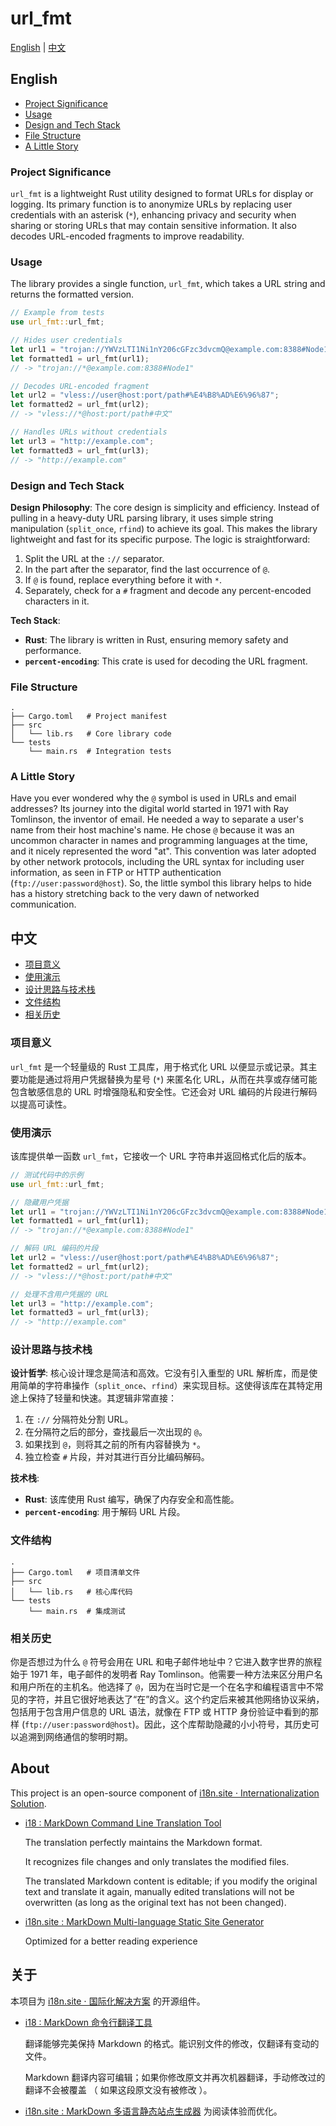 # url_fmt

[English](#english) | [中文](#chinese)

<a name="english"></a>
## English

- [Project Significance](#project-significance)
- [Usage](#usage)
- [Design and Tech Stack](#design-and-tech-stack)
- [File Structure](#file-structure)
- [A Little Story](#a-little-story)

### Project Significance

`url_fmt` is a lightweight Rust utility designed to format URLs for display or logging. Its primary function is to anonymize URLs by replacing user credentials with an asterisk (`*`), enhancing privacy and security when sharing or storing URLs that may contain sensitive information. It also decodes URL-encoded fragments to improve readability.

### Usage

The library provides a single function, `url_fmt`, which takes a URL string and returns the formatted version.

```rust
// Example from tests
use url_fmt::url_fmt;

// Hides user credentials
let url1 = "trojan://YWVzLTI1Ni1nY206cGFzc3dvcmQ@example.com:8388#Node1";
let formatted1 = url_fmt(url1);
// -> "trojan://*@example.com:8388#Node1"

// Decodes URL-encoded fragment
let url2 = "vless://user@host:port/path#%E4%B8%AD%E6%96%87";
let formatted2 = url_fmt(url2);
// -> "vless://*@host:port/path#中文"

// Handles URLs without credentials
let url3 = "http://example.com";
let formatted3 = url_fmt(url3);
// -> "http://example.com"
```

### Design and Tech Stack

**Design Philosophy**: The core design is simplicity and efficiency. Instead of pulling in a heavy-duty URL parsing library, it uses simple string manipulation (`split_once`, `rfind`) to achieve its goal. This makes the library lightweight and fast for its specific purpose. The logic is straightforward:
1.  Split the URL at the `://` separator.
2.  In the part after the separator, find the last occurrence of `@`.
3.  If `@` is found, replace everything before it with `*`.
4.  Separately, check for a `#` fragment and decode any percent-encoded characters in it.

**Tech Stack**:
- **Rust**: The library is written in Rust, ensuring memory safety and performance.
- **`percent-encoding`**: This crate is used for decoding the URL fragment.

### File Structure

```
.
├── Cargo.toml   # Project manifest
├── src
│   └── lib.rs   # Core library code
└── tests
    └── main.rs  # Integration tests
```

### A Little Story

Have you ever wondered why the `@` symbol is used in URLs and email addresses? Its journey into the digital world started in 1971 with Ray Tomlinson, the inventor of email. He needed a way to separate a user's name from their host machine's name. He chose `@` because it was an uncommon character in names and programming languages at the time, and it nicely represented the word "at". This convention was later adopted by other network protocols, including the URL syntax for including user information, as seen in FTP or HTTP authentication (`ftp://user:password@host`). So, the little symbol this library helps to hide has a history stretching back to the very dawn of networked communication.

<a name="chinese"></a>
## 中文

- [项目意义](#项目意义)
- [使用演示](#使用演示)
- [设计思路与技术栈](#设计思路与技术栈)
- [文件结构](#文件结构)
- [相关历史](#相关历史)

### 项目意义

`url_fmt` 是一个轻量级的 Rust 工具库，用于格式化 URL 以便显示或记录。其主要功能是通过将用户凭据替换为星号 (`*`) 来匿名化 URL，从而在共享或存储可能包含敏感信息的 URL 时增强隐私和安全性。它还会对 URL 编码的片段进行解码以提高可读性。

### 使用演示

该库提供单一函数 `url_fmt`，它接收一个 URL 字符串并返回格式化后的版本。

```rust
// 测试代码中的示例
use url_fmt::url_fmt;

// 隐藏用户凭据
let url1 = "trojan://YWVzLTI1Ni1nY206cGFzc3dvcmQ@example.com:8388#Node1";
let formatted1 = url_fmt(url1);
// -> "trojan://*@example.com:8388#Node1"

// 解码 URL 编码的片段
let url2 = "vless://user@host:port/path#%E4%B8%AD%E6%96%87";
let formatted2 = url_fmt(url2);
// -> "vless://*@host:port/path#中文"

// 处理不含用户凭据的 URL
let url3 = "http://example.com";
let formatted3 = url_fmt(url3);
// -> "http://example.com"
```

### 设计思路与技术栈

**设计哲学**: 核心设计理念是简洁和高效。它没有引入重型的 URL 解析库，而是使用简单的字符串操作（`split_once`、`rfind`）来实现目标。这使得该库在其特定用途上保持了轻量和快速。其逻辑非常直接：
1.  在 `://` 分隔符处分割 URL。
2.  在分隔符之后的部分，查找最后一次出现的 `@`。
3.  如果找到 `@`，则将其之前的所有内容替换为 `*`。
4.  独立检查 `#` 片段，并对其进行百分比编码解码。

**技术栈**:
- **Rust**: 该库使用 Rust 编写，确保了内存安全和高性能。
- **`percent-encoding`**: 用于解码 URL 片段。

### 文件结构

```
.
├── Cargo.toml   # 项目清单文件
├── src
│   └── lib.rs   # 核心库代码
└── tests
    └── main.rs  # 集成测试
```

### 相关历史

你是否想过为什么 `@` 符号会用在 URL 和电子邮件地址中？它进入数字世界的旅程始于 1971 年，电子邮件的发明者 Ray Tomlinson。他需要一种方法来区分用户名和用户所在的主机名。他选择了 `@`，因为在当时它是一个在名字和编程语言中不常见的字符，并且它很好地表达了“在”的含义。这个约定后来被其他网络协议采纳，包括用于包含用户信息的 URL 语法，就像在 FTP 或 HTTP 身份验证中看到的那样 (`ftp://user:password@host`)。因此，这个库帮助隐藏的小小符号，其历史可以追溯到网络通信的黎明时期。

## About

This project is an open-source component of [i18n.site ⋅ Internationalization Solution](https://i18n.site).

* [i18 : MarkDown Command Line Translation Tool](https://i18n.site/i18)

  The translation perfectly maintains the Markdown format.

  It recognizes file changes and only translates the modified files.

  The translated Markdown content is editable; if you modify the original text and translate it again, manually edited translations will not be overwritten (as long as the original text has not been changed).

* [i18n.site : MarkDown Multi-language Static Site Generator](https://i18n.site/i18n.site)

  Optimized for a better reading experience

## 关于

本项目为 [i18n.site ⋅ 国际化解决方案](https://i18n.site) 的开源组件。

* [i18 : MarkDown 命令行翻译工具](https://i18n.site/i18)

  翻译能够完美保持 Markdown 的格式。能识别文件的修改，仅翻译有变动的文件。

  Markdown 翻译内容可编辑；如果你修改原文并再次机器翻译，手动修改过的翻译不会被覆盖 （ 如果这段原文没有被修改 ）。

* [i18n.site : MarkDown 多语言静态站点生成器](https://i18n.site/i18n.site) 为阅读体验而优化。